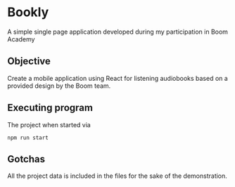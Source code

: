 # Bookly

A simple single page application developed during my participation in Boom Academy

## Objective

Create a mobile application using React for listening audiobooks based on a provided design by the Boom team.

## Executing program

The project when started via

```
npm run start
```

## Gotchas

All the project data is included in the files for the sake of the demonstration.